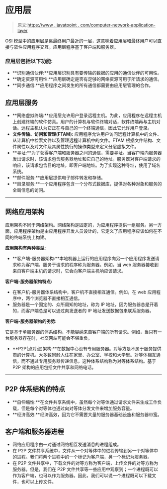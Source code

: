 # 应用层

> 原文:[https://www . javatpoint . com/computer-network-application-layer](https://www.javatpoint.com/computer-network-application-layer)

OSI 模型中的应用层是离最终用户最近的一层，这意味着应用层和最终用户可以直接与软件应用程序交互。应用层程序基于客户端和服务器。

### 应用层包括以下功能:

*   **识别通信伙伴:**应用层识别具有要传输的数据的应用的通信伙伴的可用性。
*   **确定资源可用性:**应用层确定是否有足够的网络资源可用于所请求的通信。
*   **同步通信:**应用程序之间发生的所有通信都需要由应用层管理的合作。

## 应用层服务

*   **网络虚拟终端:**应用层允许用户登录远程主机。为此，应用程序在远程主机上创建终端的软件仿真。用户的计算机与软件终端对话，软件终端再与主机对话。远程主机认为它正在与自己的一个终端通信，因此它允许用户登录。
*   **文件传输、访问和管理(FTAM):** 应用程序允许用户访问远程计算机中的文件、从计算机中检索文件以及管理远程计算机中的文件。FTAM 根据文件结构、文件属性以及对文件及其属性执行的操作类型来定义分层虚拟文件。
*   **寻址:**为了获得客户端和服务器之间的通信，需要寻址。当客户端向服务器发出请求时，该请求包含服务器地址和它自己的地址。服务器对客户端请求的响应，该请求包含目的地址，即客户端地址。为了实现这种寻址，使用了域名系统。
*   **邮件服务:**应用层提供电子邮件转发和存储。
*   **目录服务:**一个应用程序包含一个分布式数据库，提供对各种对象和服务的全局信息的访问。

* * *

## 网络应用架构

应用架构不同于网络架构。网络架构是固定的，为应用程序提供一组服务。另一方面，应用程序架构是由应用程序开发人员设计的，它定义了应用程序应该如何在不同的终端系统上构建。

**应用架构有两种类型:**

*   **客户端-服务器架构:**本地机器上运行的应用程序向另一个应用程序发送请求称为客户端，服务于请求的程序称为服务器。例如，当 web 服务器接收到来自客户端主机的请求时，它会向客户端主机响应该请求。

**客户端-服务器架构特点:**

*   在客户机-服务器体系结构中，客户机不直接相互通信。例如，在 web 应用程序中，两个浏览器不直接相互通信。
*   服务器是一个固定的、众所周知的地址，称为 IP 地址，因为服务器总是开着的，而客户端总是可以通过向发送者的 IP 地址发送数据包来联系服务器。

**客户端-服务器架构的劣势:**

它是基于单服务器的体系结构，不能容纳来自客户端的所有请求。例如，当只有一台服务器存在时，社交网站可能会不堪重负。

*   **P2P(点对点)架构:**在数据中心没有专用服务器。对等方是不属于服务提供商的计算机。大多数同龄人住在家里、办公室、学校和大学里。对等体相互通信，而不通过专用服务器传递信息，这种体系结构称为对等体系结构。基于 P2P 架构的应用包括文件共享和网络电话。

* * *

## P2P 体系结构的特点

*   **自伸缩性:**在文件共享系统中，虽然每个对等体通过请求文件来生成工作负载，但是每个对等体也通过向对等体分发文件来增加服务容量。
*   **经济高效:**经济高效，因为它不需要大量的服务器基础设施和服务器带宽。

## 客户端和服务器进程

*   网络应用程序由一对通过网络相互发送消息的进程组成。
*   在 P2P 文件共享系统中，文件从一个对等体中的进程传输到另一个对等体中的进程。我们将两个进程中的一个标记为客户端，另一个标记为服务器。
*   在 P2P 文件共享中，下载文件的对等方称为客户端，上传文件的对等方称为服务器。但是，我们在 P2P 文件共享等一些应用中观察到；一个进程既可以作为客户端，也可以作为服务器。因此，我们可以说一个进程既可以下载文件，也可以上传文件。